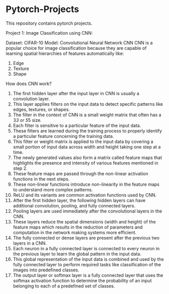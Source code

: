 # Pytorch-Projects
This repository contains pytorch projects.

Project 1: Image Classification using CNN:

Dataset: CIFAR-10
Model: Convolutional Neural Network CNN
CNN is a popular choice for image classification because they are capable of learning spatial hierarchies of features automatically like:

1. Edge
2. Texture
3. Shape

How does CNN work?

1. The first hidden layer after the input layer in CNN is usually a convolution layer. 
2. This layer applies filters on the input data to detect specific patterns like edges, textures, or shapes. 
3. The filter in the context of CNN is a small weight matrix that often has a 3*3 or 5*5 size. 
4. Each filter is sensitive to a particular feature of the input data.
5. These filters are learned during the training process to properly identify a particular feature concerning the training data.
6. This filter or weight matrix is applied to the input data by covering a small portion of input data across width and height taking one step at a time.
7. The newly generated values also form a matrix called feature maps that highlights the presence and intensity of various features mentioned in step 2. 
8. These feature maps are passed through the non-linear activation functions in the next steps. 
9. These non-linear functions introduce non-linearity in the feature maps to understand more complex patterns.
10. ReLU and its variants are common activation functions used by CNN.
11. After the first hidden layer, the following hidden layers can have additional convolution, pooling, and fully connected layers.
12. Pooling layers are used immediately after the convolutional layers in the CNN.
13. These layers reduce the spatial dimensions (width and height) of the feature maps which results in the reduction of parameters and computation in the network making systems more efficient.
14. The fully connected or dense layers are present after the previous two layers in a CNN.
15. Each neuron in a fully connected layer is connected to every neuron in the previous layer to learn the global pattern in the input data.
16. This global representation of the input data is combined and used by the fully connected layer to perform required tasks like classification of the images into predefined classes.
17. The output layer or softmax layer is a fully connected layer that uses the softmax activation function to determine the probability of an input belonging to each of a predefined set of classes.
